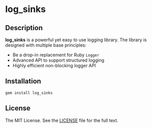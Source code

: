 # log_sinks

## Description

**log_sinks** is a powerful yet easy to use logging library.
The library is designed with multiple base principles:

* Be a drop-in replacement for Ruby `Logger`
* Advanced API to support structured logging
* Highly efficient non-blocking logger API

## Installation

```shell
gem install log_sinks
```

## License

The MIT License. See the [LICENSE](/LICENSE) file for the full text.

